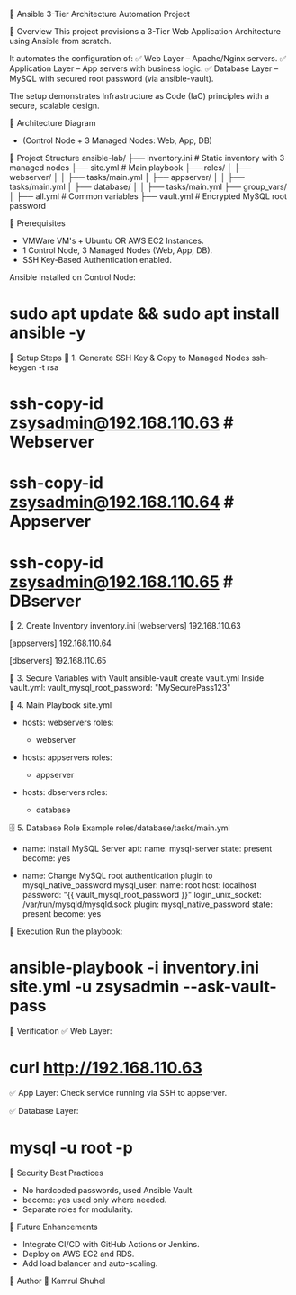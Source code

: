 📌 Ansible 3-Tier Architecture Automation Project

📖 Overview
This project provisions a 3-Tier Web Application Architecture using Ansible from scratch.

It automates the configuration of:
✅ Web Layer – Apache/Nginx servers.
✅ Application Layer – App servers with business logic.
✅ Database Layer – MySQL with secured root password (via ansible-vault).

The setup demonstrates Infrastructure as Code (IaC) principles with a secure, scalable design.

📌 Architecture Diagram
- (Control Node + 3 Managed Nodes: Web, App, DB)

📌 Project Structure
ansible-lab/
├── inventory.ini         # Static inventory with 3 managed nodes
├── site.yml              # Main playbook
├── roles/
│   ├── webserver/
│   │   ├── tasks/main.yml
│   ├── appserver/
│   │   ├── tasks/main.yml
│   ├── database/
│   │   ├── tasks/main.yml
├── group_vars/
│   ├── all.yml           # Common variables
├── vault.yml             # Encrypted MySQL root password

📌 Prerequisites
- VMWare VM's + Ubuntu OR AWS EC2 Instances.
- 1 Control Node, 3 Managed Nodes (Web, App, DB).
- SSH Key-Based Authentication enabled.

Ansible installed on Control Node:
# sudo apt update && sudo apt install ansible -y

📌 Setup Steps
🔑 1. Generate SSH Key & Copy to Managed Nodes
ssh-keygen -t rsa
# ssh-copy-id zsysadmin@192.168.110.63   # Webserver
# ssh-copy-id zsysadmin@192.168.110.64   # Appserver
# ssh-copy-id zsysadmin@192.168.110.65   # DBserver

📂 2. Create Inventory
inventory.ini
[webservers]
192.168.110.63

[appservers]
192.168.110.64

[dbservers]
192.168.110.65

🔐 3. Secure Variables with Vault
ansible-vault create vault.yml
Inside vault.yml:
vault_mysql_root_password: "MySecurePass123"

📜 4. Main Playbook
site.yml
- hosts: webservers
  roles:
    - webserver

- hosts: appservers
  roles:
    - appserver

- hosts: dbservers
  roles:
    - database
      
🗄️ 5. Database Role Example
roles/database/tasks/main.yml
- name: Install MySQL Server
  apt:
    name: mysql-server
    state: present
  become: yes

- name: Change MySQL root authentication plugin to mysql_native_password
  mysql_user:
    name: root
    host: localhost
    password: "{{ vault_mysql_root_password }}"
    login_unix_socket: /var/run/mysqld/mysqld.sock
    plugin: mysql_native_password
    state: present
  become: yes

📌 Execution
Run the playbook:
# ansible-playbook -i inventory.ini site.yml -u zsysadmin --ask-vault-pass

📌 Verification
✅ Web Layer:
# curl http://192.168.110.63

✅ App Layer:
Check service running via SSH to appserver.

✅ Database Layer:
# mysql -u root -p

📌 Security Best Practices
- No hardcoded passwords, used Ansible Vault.
- become: yes used only where needed.
- Separate roles for modularity.

📌 Future Enhancements
- Integrate CI/CD with GitHub Actions or Jenkins.
- Deploy on AWS EC2 and RDS.
- Add load balancer and auto-scaling.

📌 Author
👤 Kamrul Shuhel
